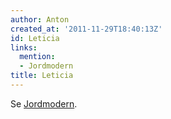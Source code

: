 ```yaml
---
author: Anton
created_at: '2011-11-29T18:40:13Z'
id: Leticia
links:
  mention:
  - Jordmodern
title: Leticia
---
```


Se [Jordmodern].

  [Jordmodern]: Jordmodern
